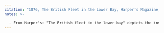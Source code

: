 ```yaml
---
citation: "1876, The British Fleet in the Lower Bay, Harper's Magazine, public domain image uploaded by member to wikipedia.org."
notes: >-

  - From Harper's: "The British fleet in the lower bay" depicts the invasion fleet under Admiral Howe assembling in lower New York Harbor off the coast of Staten Island in the summer of 1776, in preparation for the Battle of Long Island."
---
```

